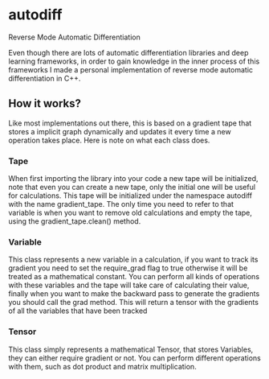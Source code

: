 # autodiff #
Reverse Mode Automatic Differentiation 

Even though there are lots of automatic differentiation libraries and deep learning frameworks,
in order to gain knowledge in the inner process of this frameworks I made a personal implementation 
of reverse mode automatic differentiation in C++.

## How it works? ##
Like most implementations out there, this is based on a gradient tape that stores a implicit graph 
dynamically and updates it every time a new operation takes place. Here is note on what each class does. 

### Tape ### 
When first importing the library into your code a new tape will be initialized, note that even you can create a new tape, only the 
initial one will be useful for calculations. This tape will be initialized under the namespace autodiff 
with the name gradient_tape. The only time you need to refer to that variable is when you want to 
remove old calculations and empty the tape, using the gradient_tape.clean() method.

### Variable ### 
This class represents a new variable in a calculation, if you want to track its gradient you need to 
set the require_grad flag to true otherwise it will be treated as a mathematical constant. You can 
perform all kinds of operations with these variables and the tape will take care of calculating their value, 
finally when you want to make the backward pass to generate the gradients you should call the grad method. 
This will return a tensor with the gradients of all the variables that have been tracked

### Tensor ###
This class simply represents a mathematical Tensor, that stores Variables, they can either require gradient 
or not. You can perform different operations with them, such as dot product and matrix multiplication.
 